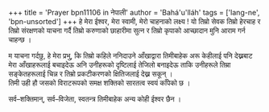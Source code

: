 +++
title = 'Prayer bpn11106 in नेपाली'
author = 'Bahá'u'lláh'
tags = ['lang-ne', 'bpn-unsorted']
+++
हे मेरा ईश्वर, मेरा स्वामी, मेरो चाहनाको लक्ष्य !  यो तिम्रो सेवक तिम्रो हेरचाह र तिम्रो संरक्षणको याचना  गर्दै तिम्रो करुणाको छाहारीमा सुत्न र तिम्रो कृपाको  आच्छादान मुनि आराम गर्न चाहन्छ । 

म याचना गर्दछु, हे मेरा प्रभु, कि तिम्रो कहिले ननिदाउने आँखाद्वारा तिमीबाहेक अरू केहीलाई पनि देख्नबाट  मेरा आँखाहरूलाई बचाइदेऊ अनि उनीहरूको दृष्टिलाई  तेजिलो बनाइदेऊ ताकि उनीहरूले तिम्रा सङ्केतहरूलाई  चिन्न र तिम्रो प्रकटीकरणको क्षितिजलाई देख्न सकून् ।   
तिमी उही हौ जसको विराटरूपको समक्ष शक्तिको सारतत्व स्वयं काँपेको छ । 

सर्व–शक्तिमान्, सर्व–विजेता, स्वतन्त्र तिमीबाहेक अन्य कोही ईश्वर छैन ।
